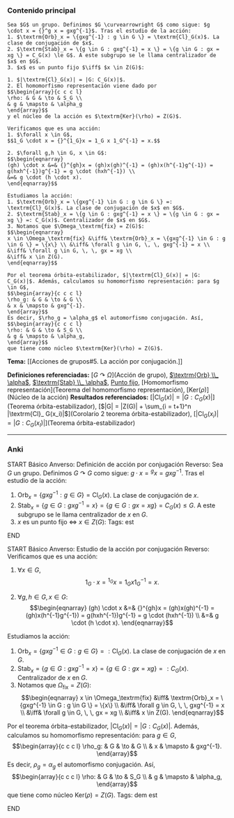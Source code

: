 ### Contenido principal

```ad-Formal
Sea $G$ un grupo. Definimos $G \curvearrowright G$ como sigue: $g \cdot x = {}^g x = gxg^{-1}$. Tras el estudio de la acción:
1. $\textrm{Orb}_x = \{gxg^{-1} : g \in G \} = \textrm{Cl}_G(x)$. La clase de conjugación de $x$.
2. $\textrm{Stab}_x = \{g \in G : gxg^{-1} = x \} = \{g \in G : gx = xg \} = C_G(x) \le G$. A este subgrupo se le llama centralizador de $x$ en $G$.
3. $x$ es un punto fijo $\iff$ $x \in Z(G)$:
```

```ad-note
1. $|\textrm{Cl}_G(x)| = |G: C_G(x)|$.
2. El homomorfismo representación viene dado por
$$\begin{array}{c c c l}
\rho: & G & \to & S_G \\
& g & \mapsto & \alpha_g
\end{array}$$
y el núcleo de la acción es $\textrm{Ker}(\rho) = Z(G)$.
```

```ad-proof
Verificamos que es una acción:
1. $\forall x \in G$, 
$$1_G \cdot x = {}^{1_G}x = 1_G x 1_G^{-1} = x.$$

2. $\forall g,h \in G, x \in G$:
$$\begin{eqnarray}
(gh) \cdot x &=& {}^{gh}x = (gh)x(gh)^{-1} = (gh)x(h^{-1}g^{-1}) = g(hxh^{-1})g^{-1} = g \cdot (hxh^{-1}) \\
&=& g \cdot (h \cdot x).
\end{eqnarray}$$

Estudiamos la acción:
1. $\textrm{Orb}_x = \{gxg^{-1} \in G : g \in G \} =: \textrm{Cl}_G(x)$. La clase de conjugación de $x$ en $G$.
2. $\textrm{Stab}_x = \{g \in G : gxg^{-1} = x \} = \{g \in G : gx = xg \} =: C_G(x)$. Centralizador de $x$ en $G$.
3. Notamos que $\Omega_\textrm{fix} = Z(G)$:
$$\begin{eqnarray}
x \in \Omega_\textrm{fix} &\iff& \textrm{Orb}_x = \{gxg^{-1} \in G : g \in G \} = \{x\} \\ &\iff& \forall g \in G, \, \, gxg^{-1} = x \\ &\iff& \forall g \in G, \, \, gx = xg \\
&\iff& x \in Z(G).
\end{eqnarray}$$

Por el teorema órbita-estabilizador, $|\textrm{Cl}_G(x)| = |G: C_G(x)|$. Además, calculamos su homomorfismo representación: para $g \in G$,
$$\begin{array}{c c c l}
\rho_g: & G & \to & G \\
& x & \mapsto & gxg^{-1}.
\end{array}$$
Es decir, $\rho_g = \alpha_g$ el automorfismo conjugación. Así,
$$\begin{array}{c c c l}
\rho: & G & \to & S_G \\
& g & \mapsto & \alpha_g,
\end{array}$$
que tiene como núcleo $\textrm{Ker}(\rho) = Z(G)$.
```


**Tema:** [[Acciones de grupos#5. La acción por conjugación.]]

**Definiciones referenciadas:** [$G \curvearrowright \Omega$](Acción de grupo), [$\textrm{Orb} \\_ \alpha$](Órbita), [$\textrm{Stab} \\_ \alpha$](Estabilizador), [Punto fijo](Estabilizador), [Homomorfismo representación](Teorema del homomorfismo representación), [$\textrm{Ker}(\rho)$](Núcleo de la acción)
**Resultados referenciados:** [$|\textrm{Cl}_ G(x)| = |G: C_G(x)|$](Teorema órbita-estabilizador), [$|G| = |Z(G)| + \sum_{i = t+1}^n |\textrm{Cl}_ G(x_i)|$](Corolario 2 teorema órbita-estabilizador), [$|\textrm{Cl}_ G(x_i)| = |G: C_G(x_I)|$](Teorema órbita-estabilizador)

---
### Anki

START
Básico
Anverso: Definición de acción por conjugación
Reverso: Sea $G$ un grupo. Definimos $G \curvearrowright G$ como sigue: $g \cdot x = {}^g x = gxg^{-1}$. Tras el estudio de la acción:
1. $\textrm{Orb}_x = \{gxg^{-1} : g \in G \} = \textrm{Cl}_G(x)$. La clase de conjugación de $x$.
2. $\textrm{Stab}_x = \{g \in G : gxg^{-1} = x \} = \{g \in G : gx = xg \} = C_G(x) \le G$. A este subgrupo se le llama centralizador de $x$ en $G$.
3. $x$ es un punto fijo $\iff$ $x \in Z(G)$:
Tags: est
<!--ID: 1731931805093-->
END

START
Básico
Anverso:  Estudio de la acción por conjugación
Reverso: Verificamos que es una acción:
1. $\forall x \in G$, 
$$1_G \cdot x = {}^{1_G}x = 1_G x 1_G^{-1} = x.$$

2. $\forall g,h \in G, x \in G$:
$$\begin{eqnarray}
(gh) \cdot x &=& {}^{gh}x = (gh)x(gh)^{-1} = (gh)x(h^{-1}g^{-1}) = g(hxh^{-1})g^{-1} = g \cdot (hxh^{-1}) \\
&=& g \cdot (h \cdot x).
\end{eqnarray}$$

Estudiamos la acción:
1. $\textrm{Orb}_x = \{gxg^{-1} \in G : g \in G \} =: \textrm{Cl}_G(x)$. La clase de conjugación de $x$ en $G$.
2. $\textrm{Stab}_x = \{g \in G : gxg^{-1} = x \} = \{g \in G : gx = xg \} =: C_G(x)$. Centralizador de $x$ en $G$.
3. Notamos que $\Omega_\textrm{fix} = Z(G)$:
$$\begin{eqnarray}
x \in \Omega_\textrm{fix} &\iff& \textrm{Orb}_x = \{gxg^{-1} \in G : g \in G \} = \{x\} \\ &\iff& \forall g \in G, \, \, gxg^{-1} = x \\ &\iff& \forall g \in G, \, \, gx = xg \\
&\iff& x \in Z(G).
\end{eqnarray}$$

Por el teorema órbita-estabilizador, $|\textrm{Cl}_G(x)| = |G: C_G(x)|$. Además, calculamos su homomorfismo representación: para $g \in G$,
$$\begin{array}{c c c l}
\rho_g: & G & \to & G \\
& x & \mapsto & gxg^{-1}.
\end{array}$$
Es decir, $\rho_g = \alpha_g$ el automorfismo conjugación. Así,
$$\begin{array}{c c c l}
\rho: & G & \to & S_G \\
& g & \mapsto & \alpha_g,
\end{array}$$
que tiene como núcleo $\textrm{Ker}(\rho) = Z(G)$.
Tags: dem est
<!--ID: 1731931805103-->
END
